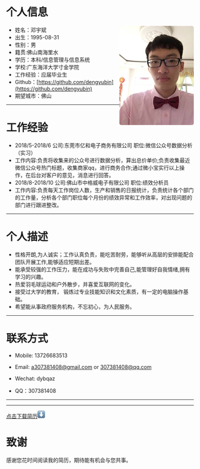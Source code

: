 
# 个人信息
 - 姓名：邓宇斌     <img src='src/images/me1.jpg' align='right' style=' width:200px;height:200px；border:1px;border-radius:5px;overflow:hidden'/>
 - 出生：1995-08-31
 - 性别：男
 - 籍贯:佛山南海里水
 - 学历：本科/信息管理与信息系统
 - 学校:广东海洋大学寸金学院
 - 工作经验：应届毕业生
 - Github：[https://github.com/dengyubin](https://github.com/dengyubin)
 - 期望城市：佛山

---
# 工作经验
- 2018/5-2018/6     公司:东莞市亿和电子商务有限公司   职位:微信公众号数据分析（实习）        
- 工作内容:负责将收集来的公众号进行数据分析，算出总价单价;负责收集最近微信公众号热门标题，收集商家qq，进行商务合作;通过微小宝实行以上操作，在后台对客户的意见，消息进行回答。 
- 2018/8-2018/10    公司:佛山市中格威电子有限公司  职位:绩效分析员
- 工作内容:负责每天工作岗位人数，生产和销售的日报统计，负责统计各个部门的工作量，分析各个部门职位每个月份的绩效异常和工作效率，对出现问题的部门进行跟进整改。

---
# 个人描述

- 性格开朗,为人诚实；工作认真负责，能吃苦耐劳，能够听从高层的安排能配合团队开展工作,能够适应短期出差。
- 能承受较强的工作压力，能在成功与失败中完善自己,能管理好自我情绪,拥有学习的兴趣。
- 热爱羽毛球运动和户外散步，并喜爱互联网的变化。
- 接受过大学的教育， 锻炼过专业技能知识和文化素质，有一定的电脑操作基础。
- 希望能从事政府服务机构，不忘初心，为人民服务。

---
# 联系方式

- Mobile: 13726683513

- Email: a307381408@gmail.com  or  307381408@qq.com

- Wechat: dybqaz

- QQ：307381408

---

---
[点击下载简历](src/images/me.pdf)![download](src/images/down.png "下载简历")

# 致谢
感谢您花时间阅读我的简历，期待能有机会与您共事。
